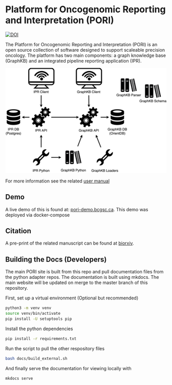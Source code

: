 # Platform for Oncogenomic Reporting and Interpretation (PORI)

[![DOI](https://zenodo.org/badge/327692970.svg)](https://zenodo.org/badge/latestdoi/327692970)

The Platform for Oncogenomic Reporting and Interpretation (PORI) is an open source collection of
software designed to support scaleable precision oncology. The platform has two main components:
a graph knowledge base (GraphKB) and an integrated pipeline reporting application (IPR).

![pori server stack](./docs/images/pori-server-stack.png)

For more information see the related [user manual](https://bcgsc.github.io/pori)

## Demo

A live demo of this is found at: [pori-demo.bcgsc.ca](https://pori-demo.bcgsc.ca). This demo was
deployed via docker-compose

## Citation

A pre-print of the related manuscript can be found at [biorxiv](https://www.biorxiv.org/content/10.1101/2021.04.13.439667v1).

## Building the Docs (Developers)

The main PORI site is built from this repo and pull documentation files from the python adapter repos. The documentation is built using mkdocs. The main website
will be updated on merge to the master branch of this repository.

First, set up a virtual environment (Optional but recommended)

```bash
python3 -m venv venv
source venv/bin/activate
pip install -U setuptools pip
```

Install the python dependencies

```bash
pip install -r requirements.txt
```

Run the script to pull the other respository files

```bash
bash docs/build_external.sh
```

And finally serve the documentation for viewing locally with

```bash
mkdocs serve
```
